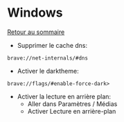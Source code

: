 # Windows

[Retour au sommaire](docs/index)

- Supprimer le cache dns:
```
brave://net-internals/#dns
```

- Activer le darktheme:
```
brave://flags/#enable-force-dark>
```

- Activer la lecture en arrière plan:
    - Aller dans Paramètres / Médias
    - Activer Lecture en arrière-plan
